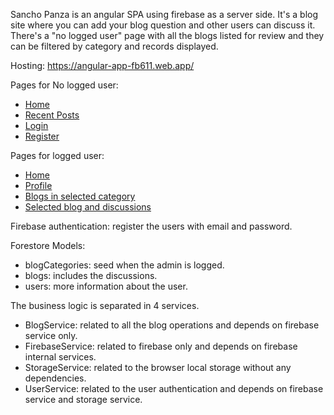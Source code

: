 Sancho Panza is an angular SPA using firebase as a server side. It's a blog site where you can add your blog question and other users can discuss it. There's a "no logged user" page with all the blogs listed for review and they can be filtered by category and records displayed.

Hosting: https://angular-app-fb611.web.app/

Pages for No logged user:
  - [Home](https://github.com/DimitarSotirov7/Angular-app/tree/main/Application/src/app/home)
  - [Recent Posts](https://github.com/DimitarSotirov7/Angular-app/tree/main/Application/src/app/blog/recent-blogs)
  - [Login](https://github.com/DimitarSotirov7/Angular-app/tree/main/Application/src/app/user/login)
  - [Register](https://github.com/DimitarSotirov7/Angular-app/tree/main/Application/src/app/user/register)
  
Pages for logged user:
  - [Home](https://github.com/DimitarSotirov7/Angular-app/tree/main/Application/src/app/home)
  - [Profile](https://github.com/DimitarSotirov7/Angular-app/tree/main/Application/src/app/user/profile)
  - [Blogs in selected category](https://github.com/DimitarSotirov7/Angular-app/tree/main/Application/src/app/blog/blog-category)
  - [Selected blog and discussions](https://github.com/DimitarSotirov7/Angular-app/tree/main/Application/src/app/blog/blog)

Firebase authentication: register the users with email and password.

Forestore Models:
  - blogCategories: seed when the admin is logged.
  - blogs: includes the discussions.
  - users: more information about the user.   

The business logic is separated in 4 services.
  - BlogService: related to all the blog operations and depends on firebase service only.
  - FirebaseService: related to firebase only and depends on firebase internal services.
  - StorageService: related to the browser local storage without any dependencies.
  - UserService: related to the user authentication and depends on firebase service and storage service.
